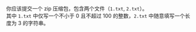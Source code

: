 你应该提交一个 zip 压缩包，包含两个文件（`1.txt`, `2.txt`）。  
其中 `1.txt` 中仅写一个不小于 0 且不超过 100 的整数，`2.txt` 中随意填写一个长度为 3 的字符串。  